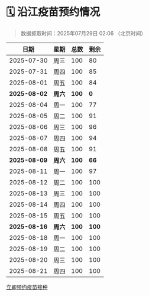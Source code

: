# 🗓️ 沿江疫苗预约情况

> 数据抓取时间：2025年07月29日 02:06 （北京时间）

| 日期 | 星期 | 总数 | 剩余 |
|------|------|------|------|
| 2025-07-30 | 周三 | 100 | 80 |
| 2025-07-31 | 周四 | 100 | 85 |
| 2025-08-01 | 周五 | 100 | 84 |
| **2025-08-02** | **周六** | **100** | **0** |
| 2025-08-04 | 周一 | 100 | 77 |
| 2025-08-05 | 周二 | 100 | 91 |
| 2025-08-06 | 周三 | 100 | 96 |
| 2025-08-07 | 周四 | 100 | 94 |
| 2025-08-08 | 周五 | 100 | 91 |
| **2025-08-09** | **周六** | **100** | **66** |
| 2025-08-11 | 周一 | 100 | 97 |
| 2025-08-12 | 周二 | 100 | 100 |
| 2025-08-13 | 周三 | 100 | 100 |
| 2025-08-14 | 周四 | 100 | 100 |
| 2025-08-15 | 周五 | 100 | 100 |
| **2025-08-16** | **周六** | **100** | **100** |
| 2025-08-18 | 周一 | 100 | 100 |
| 2025-08-19 | 周二 | 100 | 100 |
| 2025-08-20 | 周三 | 100 | 100 |
| 2025-08-21 | 周四 | 100 | 100 |


<div class="button-container">
<a class="btn" href="http://yfzweb.ishequ.net/#/login" target="_blank">立即预约疫苗接种</a>
</div>
